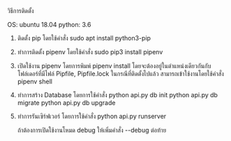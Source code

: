 วิธีการติดตั้ง

OS: ubuntu 18.04
python: 3.6

1. ติดตั้ง pip โดยใช้คำสั่ง sudo apt install python3-pip
2. ทำการติดตั้ง pipenv โดยใช้คำสั่ง sudo pip3 install pipenv
3. เปิดใช้งาน pipenv โดยการพิมพ์ pipenv install โดยจะต้องอยู่ในตำแหน่งเดียวกันกับโฟล์เดอร์ที่มีไฟล์ Pipfile, Pipfile.lock
    ในกรณีที่ติดตั้งไปแล้ว สามารถเข้าใช้งานโดยใช้คำสั่ง pipenv shell 
4. ทำการสร้าง Database โดยการใช้คำสั่ง 
    python api.py db init
    python api.py db migrate
    python api.py db upgrade

5. ทำการรันเซิร์ฟเวอร์ โดยการใช้คำสั่ง
    python api.py runserver 

    ถ้าต้องการเปิดใช้งานโหมด debug ให้เพิ่มคำสั่ง --debug ต่อท้าย
